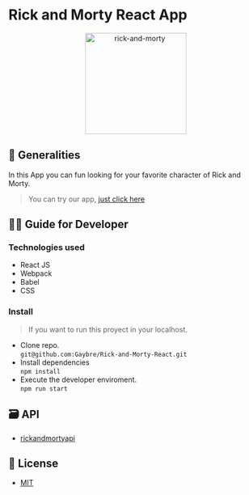 # Rick and Morty React App

<div align="center">
<img src="https://res.cloudinary.com/starlink/image/upload/v1610772658/RM/R_M_annxgy.jpg" height="200" alt="rick-and-morty">
</div>

## 🧾 Generalities

In this App you can fun looking for your favorite character of Rick and Morty.

> You can try our app, [just click here](https://gaybre.github.io/Rick-and-Morty-React/index.html "just click here")

## 👨‍💻 Guide for Developer

### Technologies used

* React JS
* Webpack
* Babel
* CSS

###  Install

> If you want to run this proyect in your localhost.

* Clone repo.<br /> `git@github.com:Gaybre/Rick-and-Morty-React.git`
* Install dependencies<br /> `npm install`
* Execute the developer enviroment.<br /> `npm run start`

## 🗃 API

* [rickandmortyapi](https://rickandmortyapi.com/documentation")

## 🔑 License

* [MIT](https://es.wikipedia.org/wiki/Licencia_MIT "MIT")
